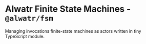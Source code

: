 # Alwatr Finite State Machines - `@alwatr/fsm`

Managing invocations finite-state machines as actors written in tiny TypeScript module.
